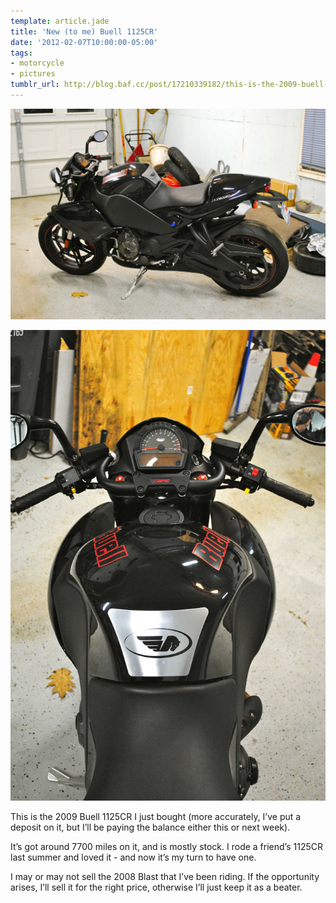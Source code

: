 ```yaml
---
template: article.jade
title: 'New (to me) Buell 1125CR'
date: '2012-02-07T10:00:00-05:00'
tags:
- motorcycle
- pictures
tumblr_url: http://blog.baf.cc/post/17210339182/this-is-the-2009-buell-1125cr-i-just-bought-more
---
```


![2009 Buell 1125CR](tumblr_lz0a1eVi8T1qe3fazo1_1280.jpg)

![2009 Buell 1125CR](tumblr_lz0a1eVi8T1qe3fazo2_1280.jpg)

This is the 2009 Buell 1125CR I just bought (more accurately, I’ve put a deposit on it, but I’ll be paying the balance either this or next week).

It’s got around 7700 miles on it, and is mostly stock. I rode a friend’s 1125CR last summer and loved it - and now it’s my turn to have one.

I may or may not sell the 2008 Blast that I’ve been riding. If the opportunity arises, I’ll sell it for the right price, otherwise I’ll just keep it as a beater.